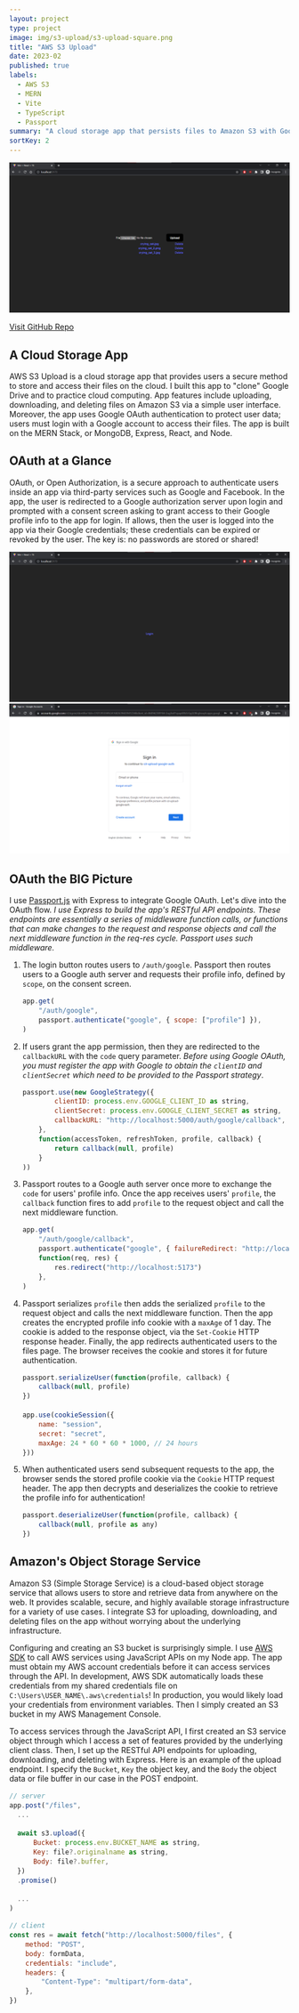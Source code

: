 ```yaml
---
layout: project
type: project
image: img/s3-upload/s3-upload-square.png
title: "AWS S3 Upload"
date: 2023-02
published: true
labels:
  - AWS S3
  - MERN
  - Vite
  - TypeScript
  - Passport
summary: "A cloud storage app that persists files to Amazon S3 with Google OAuth authentication."
sortKey: 2
---
```


<img class="img-fluid" src="../img/s3-upload/s3-upload-home-page.png">

[Visit GitHub Repo](https://github.com/guanhongl/s3-upload-google-auth)

## A Cloud Storage App

AWS S3 Upload is a cloud storage app that provides users a secure method to store and access their files on the cloud. I built this app to "clone" Google Drive and to practice cloud computing. App features include uploading, downloading, and deleting files on Amazon S3 via a simple user interface. Moreover, the app uses Google OAuth authentication to protect user data; users must login with a Google account to access their files. The app is built on the MERN Stack, or MongoDB, Express, React, and Node. 

## OAuth at a Glance

OAuth, or Open Authorization, is a secure approach to authenticate users inside an app via third-party services such as Google and Facebook. In the app, the user is redirected to a Google authorization server upon login and prompted with a consent screen asking to grant access to their Google profile info to the app for login. If allows, then the user is logged into the app via their Google credentials; these credentials can be expired or revoked by the user. The key is: no passwords are stored or shared! 

<div class="container text-center">
  <div class="row">
    <div class="col">
      <img src="../img/s3-upload/s3-upload-login-page.png" class="img-fluid">
    </div>
    <div class="col">
      <img src="../img/s3-upload/s3-upload-google-oauth.png" class="img-fluid">
    </div>
  </div>
</div>

## OAuth the BIG Picture

I use [Passport.js](https://www.passportjs.org/) with Express to integrate Google OAuth. Let's dive into the OAuth flow. *I use Express to build the app's RESTful API endpoints. These endpoints are essentially a series of middleware function calls, or functions that can make changes to the request and response objects and call the next middleware function in the req-res cycle. Passport uses such middleware.* 

1. The login button routes users to `/auth/google`. Passport then routes users to a Google auth server and requests their profile info, defined by `scope`, on the consent screen.

    ```js
    app.get(
        "/auth/google", 
        passport.authenticate("google", { scope: ["profile"] }),
    )
    ```

2. If users grant the app permission, then they are redirected to the `callbackURL` with the `code` query parameter. *Before using Google OAuth, you must register the app with Google to obtain the `clientID` and `clientSecret` which need to be provided to the Passport strategy*.

    ```js
    passport.use(new GoogleStrategy({
            clientID: process.env.GOOGLE_CLIENT_ID as string,
            clientSecret: process.env.GOOGLE_CLIENT_SECRET as string,
            callbackURL: "http://localhost:5000/auth/google/callback",
        },
        function(accessToken, refreshToken, profile, callback) {
            return callback(null, profile)
        }
    ))
    ```

3. Passport routes to a Google auth server once more to exchange the `code` for users' profile info. Once the app receives users' `profile`, the `callback` function fires to add `profile` to the request object and call the next middleware function.

    ```js
    app.get(
        "/auth/google/callback", 
        passport.authenticate("google", { failureRedirect: "http://localhost:5173/error" }),
        function(req, res) {
            res.redirect("http://localhost:5173")
        },
    )
    ```

4. Passport serializes `profile` then adds the serialized `profile` to the request object and calls the next middleware function. Then the app creates the encrypted profile info cookie with a `maxAge` of 1 day. The cookie is added to the response object, via the `Set-Cookie` HTTP response header. Finally, the app redirects authenticated users to the files page. The browser receives the cookie and stores it for future authentication.

    ```js
    passport.serializeUser(function(profile, callback) {
        callback(null, profile)
    })

    app.use(cookieSession({
        name: "session",
        secret: "secret",
        maxAge: 24 * 60 * 60 * 1000, // 24 hours
    }))
    ```

5. When authenticated users send subsequent requests to the app, the browser sends the stored profile cookie via the `Cookie` HTTP request header. The app then decrypts and deserializes the cookie to retrieve the profile info for authentication!

    ```js
    passport.deserializeUser(function(profile, callback) {
        callback(null, profile as any)
    })
    ```

## Amazon's Object Storage Service

Amazon S3 (Simple Storage Service) is a cloud-based object storage service that allows users to store and retrieve data from anywhere on the web. It provides scalable, secure, and highly available storage infrastructure for a variety of use cases. I integrate S3 for uploading, downloading, and deleting files on the app without worrying about the underlying infrastructure. 

Configuring and creating an S3 bucket is surprisingly simple. I use [AWS SDK](https://aws.amazon.com/sdk-for-javascript/) to call AWS services using JavaScript APIs on my Node app. The app must obtain my AWS account credentials before it can access services through the API. In development, AWS SDK automatically loads these credentials from my shared credentials file on `C:\Users\USER_NAME\.aws\credentials`! In production, you would likely load your credentials from environment variables. Then I simply created an S3 bucket in my AWS Management Console. 

To access services through the JavaScript API, I first created an S3 service object through which I access a set of features provided by the underlying client class. Then, I set up the RESTful API endpoints for uploading, downloading, and deleting with Express. Here is an example of the upload endpoint. I specify the `Bucket`, `Key` the object key, and the `Body` the object data or file buffer in our case in the POST endpoint. 

```js
// server
app.post("/files",
  ...
  
  await s3.upload({
      Bucket: process.env.BUCKET_NAME as string,
      Key: file?.originalname as string,
      Body: file?.buffer,
  })
  .promise()
  
  ...
)
```

```js
// client
const res = await fetch("http://localhost:5000/files", {
    method: "POST",
    body: formData,
    credentials: "include",
    headers: {
        "Content-Type": "multipart/form-data",
    },
})
```

